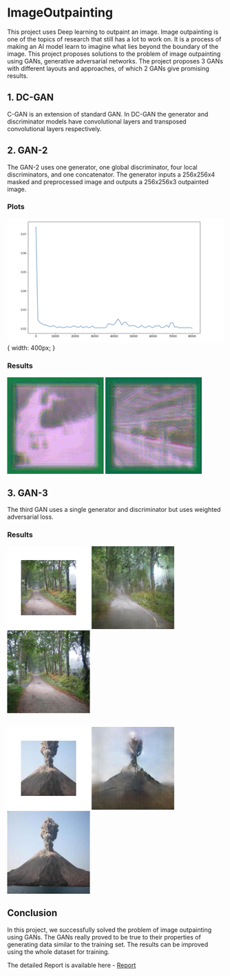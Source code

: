 # ImageOutpainting

This project uses Deep learning to outpaint an image. Image outpainting is one of the topics of research that still has a lot to work on. It is a process of making an AI model learn to imagine what lies beyond the boundary of the image. This project proposes solutions to the problem of image outpainting using GANs, generative adversarial networks. The project proposes 3 GANs with different layouts and approaches, of which 2 GANs give promising results.

## 1. DC-GAN

C-GAN is an extension of standard GAN. In DC-GAN the generator and discriminator models have convolutional layers and transposed convolutional layers respectively.

## 2. GAN-2

The GAN-2 uses one generator, one global discriminator, four local discriminators, and one concatenator. The generator inputs a 256x256x4 masked and preprocessed image and outputs a 256x256x3 outpainted image.

### Plots

![Generator loss](https://github.com/chintan-27/ImageOutpainting/blob/main/Submission/Results/DCGAN2/ValLoss.png) { width: 400px; }

### Results

![GAN-2 Result 1](https://github.com/chintan-27/ImageOutpainting/blob/main/Submission/Results/DCGAN2/dcgan2-2.gif) ![GAN-2 Result 1](https://github.com/chintan-27/ImageOutpainting/blob/main/Submission/Results/DCGAN2/dcgan2-3.gif)

## 3. GAN-3

The third GAN uses a single generator and discriminator but uses weighted adversarial loss.

### Results

![GAN-3 Result input](https://github.com/chintan-27/ImageOutpainting/blob/main/Submission/Results/GAN3/images/train_0_masked.jpg) ![GAN-3 Result Output](https://github.com/chintan-27/ImageOutpainting/blob/main/Submission/Results/GAN3/images/train_0_result.jpg) ![GAN-3 GT](https://github.com/chintan-27/ImageOutpainting/blob/main/Submission/Results/GAN3/images/train_0_truth.jpg)
## 
![GAN-3 Result input](https://github.com/chintan-27/ImageOutpainting/blob/main/Submission/Results/GAN3/images/val_1_masked.jpg) ![GAN-3 Result Output](https://github.com/chintan-27/ImageOutpainting/blob/main/Submission/Results/GAN3/images/val_1_result.jpg) ![GAN-3 Result GT](https://github.com/chintan-27/ImageOutpainting/blob/main/Submission/Results/GAN3/images/val_1_truth.jpg)

## Conclusion

In this project, we successfully solved the problem of image outpainting using GANs. The GANs really proved to be true to their properties of generating data similar to the training set. The results can be improved using the whole dataset for training.

The detailed Report is available here - [Report]()
